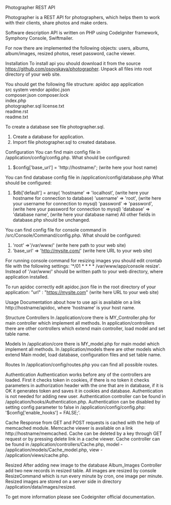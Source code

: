 Photographer REST API

Photographer is a REST API for photographers, which helps them to work with their clients, share photos and make orders.

Software description
API is written on PHP using CodeIgniter framework, Symphony Console, Swiftmailer.  

For now there are implemented the following objects:
users,
albums,
album/images,
resized photos,
reset password,
cache viewer.

Installation
To install api you should download it from the source https://github.com/osovskaya/photographer.
Unpack all files into root directory of your web site. 

You should get the following file structure:
apidoc
app
application  
src
system
vendor
apidoc.json      
composer.json 
composer.lock   
index.php    
photographer.sql 
license.txt  
readme.rst             
readme.txt 

To create a database see file photographer.sql.
1. Create a database for application.
2. Import file  photographer.sql to created database.

Configuration
You can find main config file in /application/config/config.php.
What should be configured:
1. $config['base_url'] = 'http://hostname/'; (write here your host name)

You can find database config file in /application/config/database.php
What should be configured:
1. $db['default'] = array(
	'hostname' => 'localhost', (write here your hostname for connection to database)
	'username' => 'root', (write here your username for connection to mysql)
	'password' => 'password', (write here your password for connection to mysql)
	'database' => 'database name', (write here your database name)
All other fields in database.php should be unchanged.

You can find config file for console command in /src/Console/Command/config.php.
What should be configured:
1. 'root' =>'/var/www/' (write here path to your web site)
2. 'base_url' => 'http://mysite.com/' (write here URL to your web site)

For running console command for resizing images you should edit crontab file with the following settings:
'*/01 * * * * /var/www/app/console resize'.
Instead of '/var/www/' should be written path to your web directory, where application installed.

To run apidoc correctly edit apidoc.json file in the root directory of your application:
"url" : "https://mysite.com" (write here URL to your web site)

Usage
Documentation about how to use api is available on a link http://hostname/apidoc, where 'hostname' is your host name.

Structure
Controllers
In /application/core there is MY_Controller.php for main controller which implement all methods.
In application/controllers there are other controllers which extend main controller, load model and set table name.

Models
In /application/core there is MY_model.php for main model which implement all methods.
In /application/models there are other models which extend Main model, load database, configuration files and set table name. 

Routes
In /application/config/routes.php you can find all possible routes.

Authentication
Authentication works before any of the controllers are loaded.
First it checks token in cookies, if there is no token it checks parameters in authorization 
header with the one that are in database, if it is OK it generates token and saves it in cookies and database.
Authentication is not needed for adding new user.
Authentication controller can be found in /application/hooks/Authentication.php.
Authentication can be disabled by setting config parameter to false in /application/config/config.php:
'$config['enable_hooks'] = FALSE;'.

Cache
Response from GET and POST requests is cached with the help of memcached module.
Memcache viewer is available on a link http://hostname/memcached.
Cache can be deleted by a key through GET request or by pressing delete link in a cache viewer.
Cache controller can be found in /application/controllers/Cache.php, model - /application/models/Cache_model.php, view -
/application/views/cache.php.

Resized
After adding new image to the database Album_Images Controller add two new records in resized table.
All images are resized by console ResizeCommand which is run every minute by cron, one image per minute.
Resized images are stored on a server side in directory /application/data/images/resized.

To get more information please see Codeigniter official documentation.
